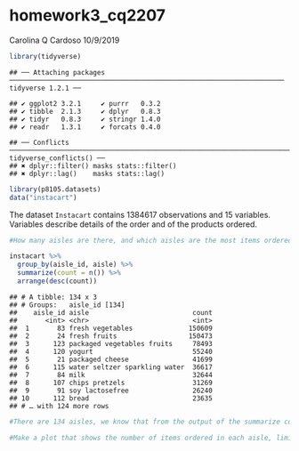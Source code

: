 homework3\_cq2207
================
Carolina Q Cardoso
10/9/2019

``` r
library(tidyverse)
```

    ## ── Attaching packages ───────────────────────────────────────────────────────────────────── tidyverse 1.2.1 ──

    ## ✔ ggplot2 3.2.1     ✔ purrr   0.3.2
    ## ✔ tibble  2.1.3     ✔ dplyr   0.8.3
    ## ✔ tidyr   0.8.3     ✔ stringr 1.4.0
    ## ✔ readr   1.3.1     ✔ forcats 0.4.0

    ## ── Conflicts ──────────────────────────────────────────────────────────────────────── tidyverse_conflicts() ──
    ## ✖ dplyr::filter() masks stats::filter()
    ## ✖ dplyr::lag()    masks stats::lag()

``` r
library(p8105.datasets)
data("instacart")
```

The dataset `Instacart` contains 1384617 observations and 15 variables.
Variables describe details of the order and of the products
ordered.

``` r
#How many aisles are there, and which aisles are the most items ordered from?

instacart %>%
  group_by(aisle_id, aisle) %>%
  summarize(count = n()) %>%
  arrange(desc(count))
```

    ## # A tibble: 134 x 3
    ## # Groups:   aisle_id [134]
    ##    aisle_id aisle                          count
    ##       <int> <chr>                          <int>
    ##  1       83 fresh vegetables              150609
    ##  2       24 fresh fruits                  150473
    ##  3      123 packaged vegetables fruits     78493
    ##  4      120 yogurt                         55240
    ##  5       21 packaged cheese                41699
    ##  6      115 water seltzer sparkling water  36617
    ##  7       84 milk                           32644
    ##  8      107 chips pretzels                 31269
    ##  9       91 soy lactosefree                26240
    ## 10      112 bread                          23635
    ## # … with 124 more rows

``` r
#There are 134 aisles, we know that from the output of the summarize code above, which returned 134 distinct rows corresponding to each aisle in the dataset. The aisle number 83 (fresh vegetables) is the one with the highest number of ordered items with 150609 ordered items, followed by aisle 24 (fresh fruit), which has 150473 ordered items. 

#Make a plot that shows the number of items ordered in each aisle, limiting this to aisles with more than 10000 items ordered. Arrange aisles sensibly, and organize your plot so others can read it.
```
